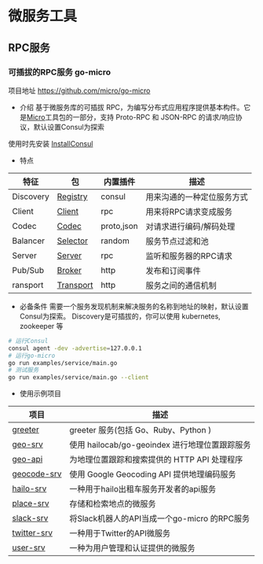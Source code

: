 # 微服务工具

## RPC服务

### 可插拔的RPC服务 go-micro

项目地址 https://github.com/micro/go-micro

- 介绍
基于微服务库的可插拔 RPC，为编写分布式应用程序提供基本构件。它是[Micro](https://github.com/micro/micro)工具包的一部分，支持 Proto-RPC 和 JSON-RPC 的请求/响应协议，默认设置Consul为探索

使用时先安装 [InstallConsul](https://www.consul.io/intro/getting-started/install.html)

- 特点

|特征|包|内置插件|描述|
|---|---|---|---|
|Discovery|[Registry](https://godoc.org/github.com/micro/go-micro/registry)|consul|用来沟通的一种定位服务方式|
|Client|[Client](https://godoc.org/github.com/micro/go-micro/client)|rpc|用来将RPC请求变成服务|
|Codec|[Codec](https://godoc.org/github.com/micro/go-micro/codec)|proto,json|对请求进行编码/解码处理|
|Balancer|[Selector](https://godoc.org/github.com/micro/go-micro/selector)|random|服务节点过滤和池|
|Server|[Server](https://godoc.org/github.com/micro/go-micro/server)|rpc|监听和服务器的RPC请求|
|Pub/Sub|[Broker](https://godoc.org/github.com/micro/go-micro/broker)|http|发布和订阅事件|
|ransport|[Transport](https://godoc.org/github.com/micro/go-micro/transport)|http|服务之间的通信机制|

- 必备条件
需要一个服务发现机制来解决服务的名称到地址的映射，默认设置Consul为探索。
Discovery是可插拔的，你可以使用 kubernetes, zookeeper 等

```sh
# 运行Consul
consul agent -dev -advertise=127.0.0.1
# 运行go-micro
go run examples/service/main.go
# 测试服务
go run examples/service/main.go --client
```

- 使用示例项目


|项目|描述|
|---|---|
|[greeter](https://github.com/micro/micro/tree/master/examples/greeter)|greeter 服务(包括 Go、Ruby、Python )|
|[geo-srv](https://github.com/micro/geo-srv)|使用 hailocab/go-geoindex 进行地理位置跟踪服务|
|[geo-api](https://github.com/micro/geo-api)|为地理位置跟踪和搜索提供的 HTTP API 处理程序|
|[geocode-srv](https://github.com/micro/geocode-srv)|使用 Google Geocoding API 提供地理编码服务|
|[hailo-srv](https://github.com/micro/hailo-srv)|一种用于hailo出租车服务开发者的api服务|
|[place-srv](https://github.com/micro/place-srv)|存储和检索地点的微服务|
|[slack-srv](https://github.com/micro/slack-srv)|将Slack机器人的API当成一个go-micro 的RPC服务|
|[twitter-srv](https://github.com/micro/twitter-srv)|一种用于Twitter的API微服务|
|[user-srv](https://github.com/micro/user-srv)|一种为用户管理和认证提供的微服务|
